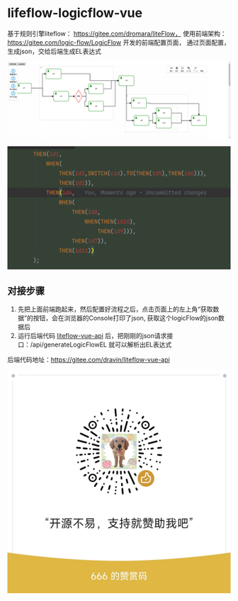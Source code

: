 # lifeflow-logicflow-vue

基于规则引擎liteflow： https://gitee.com/dromara/liteFlow， 使用前端架构：https://gitee.com/logic-flow/LogicFlow 开发的前端配置页面，
通过页面配置，生成json，交给后端生成EL表达式

![lfimg](doc/lf.png)

![elimg](doc/el.png)

## 对接步骤 
1. 先把上面前端跑起来，然后配置好流程之后，点击页面上的左上角“获取数据”的按钮，会在浏览器的Console打印了json, 获取这个logicFlow的json数据后
2. 运行后端代码 [liteflow-vue-api](https://gitee.com/dravin/liteflow-vue-api) 后，把刚刚的json请求接口：/api/generateLogicFlowEL 就可以解析出EL表达式


后端代码地址：https://gitee.com/dravin/liteflow-vue-api



![skimg](doc/sk.jpg)